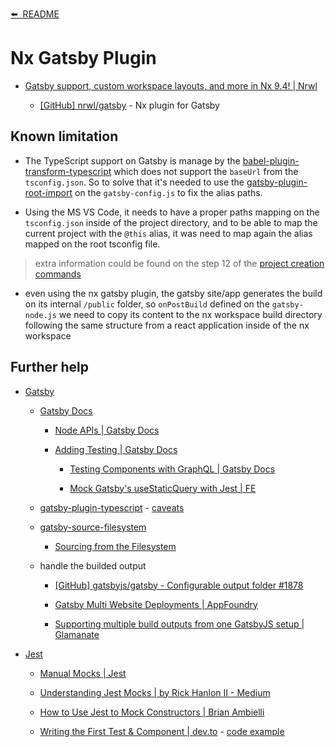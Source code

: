 [⬅️&nbsp;&nbsp;README](../README.md)

# Nx Gatsby Plugin

- [Gatsby support, custom workspace layouts, and more in Nx 9.4! | Nrwl](https://blog.nrwl.io/gatsby-support-custom-workspace-layouts-and-more-in-nx-9-4-497ae105bf4)

  - [[GitHub] nrwl/gatsby](https://github.com/nrwl/gatsby) - Nx plugin for Gatsby

## Known limitation

- The TypeScript support on Gatsby is manage by the [babel-plugin-transform-typescript](https://babeljs.io/docs/en/babel-plugin-transform-typescript.html) which does not support the `baseUrl` from the `tsconfig.json`. So to solve that it's needed to use the [gatsby-plugin-root-import](https://www.gatsbyjs.org/packages/gatsby-plugin-root-import/) on the `gatsby-config.js` to fix the alias paths.

- Using the MS VS Code, it needs to have a proper paths mapping on the `tsconfig.json` inside of the project directory, and to be able to map the current project with the `@this` alias, it was need to map again the alias mapped on the root tsconfig file.

> extra information could be found on the step 12 of the [project creation commands](project-creation-commands.md)

- even using the nx gatsby plugin, the gatsby site/app generates the build on its internal `/public` folder, so `onPostBuild` defined on the `gatsby-node.js` we need to copy its content to the nx workspace build directory following the same structure from a react application inside of the nx workspace

## Further help

- [Gatsby](https://www.gatsbyjs.org/)

  - [Gatsby Docs](https://www.gatsbyjs.org/docs/)

    - [Node APIs | Gatsby Docs](https://www.gatsbyjs.org/docs/node-apis/)

    - [Adding Testing | Gatsby Docs](https://www.gatsbyjs.org/docs/testing/)

      - [Testing Components with GraphQL | Gatsby Docs](https://www.gatsbyjs.org/docs/testing-components-with-graphql/)

      - [Mock Gatsby's useStaticQuery with Jest | FE](https://florian.ec/blog/mock-gatsby-usestaticquery-jest/)

  - [gatsby-plugin-typescript](https://www.gatsbyjs.org/packages/gatsby-plugin-typescript/) - [caveats](https://www.gatsbyjs.org/packages/gatsby-plugin-typescript/?=#caveats)

  - [gatsby-source-filesystem](https://www.gatsbyjs.org/packages/gatsby-source-filesystem/)

    - [Sourcing from the Filesystem](https://www.gatsbyjs.org/docs/sourcing-from-the-filesystem/)

  - handle the builded output

    - [[GitHub] gatsbyjs/gatsby - Configurable output folder #1878](https://github.com/gatsbyjs/gatsby/issues/1878)

    - [Gatsby Multi Website Deployments | AppFoundry](https://www.appfoundry.be/blog/gatsby-multi-website-deployments)

    - [Supporting multiple build outputs from one GatsbyJS setup | Glamanate](https://glamanate.com/blog/supporting-multiple-build-outputs-one-gatsbyjs-setup)

- [Jest](https://jestjs.io/)

  - [Manual Mocks | Jest](https://jestjs.io/docs/en/manual-mocks)

  - [Understanding Jest Mocks | by Rick Hanlon II - Medium](https://medium.com/@rickhanlonii/understanding-jest-mocks-f0046c68e53c)

  - [How to Use Jest to Mock Constructors | Brian Ambielli](https://bambielli.com/til/2018-01-07-mocking-constructors/)

  - [Writing the First Test & Component | dev.to](https://dev.to/_lexedwards/writing-the-first-test-component-5h1o) - [code example](https://github.com/lexedwards/alexedwards-co)
